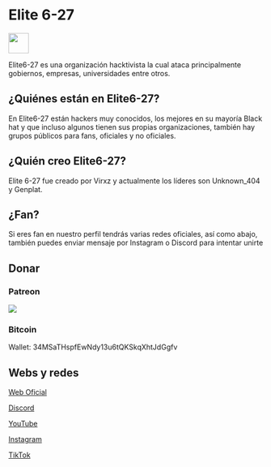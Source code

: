 # Elite 6-27



<a href="https://elite6-27.cf"><img src="https://cdn.discordapp.com/icons/1067078287651766282/842e43a2139aeed806541526b7784a93.png?size=512" height="40px" width="40px" /></a>



Elite6-27 es una organización hacktivista la cual ataca principalmente gobiernos, empresas, universidades entre otros.

## ¿Quiénes están en Elite6-27? 

En Elite6-27 están hackers muy conocidos, los mejores en su mayoría Black hat y que incluso algunos tienen sus propias organizaciones, también hay grupos públicos para fans, oficiales y no oficiales.

## ¿Quién creo Elite6-27?

Elite 6-27 fue creado por Virxz y actualmente los líderes son Unknown_404 y Genplat.

## ¿Fan?

Si eres fan en nuestro perfil tendrás varias redes oficiales, así como abajo, también puedes enviar mensaje por Instagram o Discord para intentar unirte

## Donar

### Patreon
[![](https://c5.patreon.com/external/logo/become_a_patron_button.png)](https://www.patreon.com/elite6-27)
### Bitcoin
Wallet: 34MSaTHspfEwNdy13u6tQKSkqXhtJdGgfv

## Webs y redes

[Web Oficial](https://elite6-27.cf)

[Discord](https://discord.gg/elite6-27)

[YouTube](https://youtube.com/@elite6-27)

[Instagram](https://instagram.com/elite6_27)

[TikTok](https://tiktok.com/@elite6_27)
